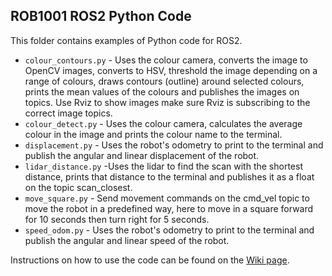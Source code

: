 ## ROB1001 ROS2 Python Code
This folder contains examples of Python code for ROS2.


* `colour_contours.py` - Uses the colour camera, converts the image to OpenCV images, converts to HSV, threshold the image depending on a range of colours, draws contours (outline) around selected colours, prints the mean values of the colours and publishes the images on topics. Use Rviz to show images make sure Rviz is subscribing to the correct image topics.
* `colour_detect.py` - Uses the colour camera, calculates the average colour in the image and prints the colour name to the terminal.
* `displacement.py` - Uses the robot's odometry to print to the terminal and publish the angular and linear displacement of the robot.
* `lidar_distance.py` -Uses the lidar to find the scan with the shortest distance, prints that distance to the terminal and publishes it as a float on the topic scan_closest.
* `move_square.py` - Send movement commands on the cmd_vel topic to move the robot in a predefined way, here to move in a square forward for 10 seconds then turn right for 5 seconds.
* `speed_odom.py` - Uses the robot's odometry to print to the terminal and publish the angular and linear speed of the robot.

Instructions on how to use the code can be found on the [Wiki page](https://github.com/LCAS/ROB1001/wiki/Run-the-ROB1001-ROS-scripts).
